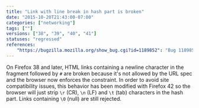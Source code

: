 ```yaml
---
title: "Link with line break in hash part is broken"
date: "2015-10-20T21:43:00-07:00"
categories: ["networking"]
tags: [""]
versions: ["38", "39", "40", "41"]
statuses: "regressed"
references:
    "https://bugzilla.mozilla.org/show_bug.cgi?id=1189852": "Bug 1189852 - link broken which a line break on hash part after Bug 1144398"
---
```

On Firefox 38 and later, HTML links containing a newline character in the fragment followed by `#` are broken because it's not allowed by the URL spec and the browser now enforces the constraint. In order to avoid site compatibility issues, this behavior has been modified with Firefox 42 so the browser will just strip `\r` (CR), `\n` (LF) and `\t` (tab) characters in the hash part. Links containing `\0` (null) are still rejected.
